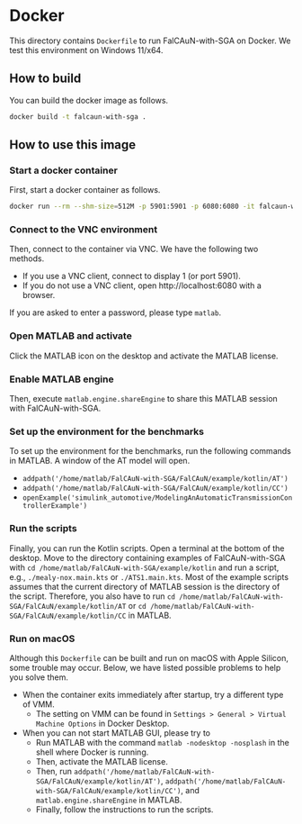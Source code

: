 Docker
======

This directory contains `Dockerfile` to run FalCAuN-with-SGA on Docker. We test this environment on Windows 11/x64.

How to build
------------

You can build the docker image as follows.

```sh
docker build -t falcaun-with-sga .
```

How to use this image
---------------------

### Start a docker container

First, start a docker container as follows.

```sh
docker run --rm --shm-size=512M -p 5901:5901 -p 6080:6080 -it falcaun-with-sga -vnc
```

### Connect to the VNC environment

Then, connect to the container via VNC. We have the following two methods.

- If you use a VNC client, connect to display 1 (or port 5901).
- If you do not use a VNC client, open http://localhost:6080 with a browser.

If you are asked to enter a password, please type `matlab`.

### Open MATLAB and activate

Click the MATLAB icon on the desktop and activate the MATLAB license.

### Enable MATLAB engine

Then, execute `matlab.engine.shareEngine` to share this MATLAB session with FalCAuN-with-SGA.

### Set up the environment for the benchmarks

To set up the environment for the benchmarks, run the following commands in MATLAB.
A window of the AT model will open.

- `addpath('/home/matlab/FalCAuN-with-SGA/FalCAuN/example/kotlin/AT')`
- `addpath('/home/matlab/FalCAuN-with-SGA/FalCAuN/example/kotlin/CC')`
- `openExample('simulink_automotive/ModelingAnAutomaticTransmissionControllerExample')`

### Run the scripts

Finally, you can run the Kotlin scripts. Open a terminal at the bottom of the desktop. Move to the directory containing examples of FalCAuN-with-SGA with `cd /home/matlab/FalCAuN-with-SGA/example/kotlin` and run a script, e.g., `./mealy-nox.main.kts` or `./ATS1.main.kts`. Most of the example scripts assumes that the current directory of MATLAB session is the directory of the script. Therefore, you also have to run `cd /home/matlab/FalCAuN-with-SGA/FalCAuN/example/kotlin/AT` or `cd /home/matlab/FalCAuN-with-SGA/FalCAuN/example/kotlin/CC` in MATLAB.

### Run on macOS
Although this `Dockerfile` can be built and run on macOS with Apple Silicon, some trouble may occur.
Below, we have listed possible problems to help you solve them.

- When the container exits immediately after startup, try a different type of VMM.
  - The setting on VMM can be found in `Settings > General > Virtual Machine Options` in Docker Desktop.
- When you can not start MATLAB GUI, please try to
  - Run MATLAB with the command `matlab -nodesktop -nosplash` in the shell where Docker is running.
  - Then, activate the MATLAB license.
  - Then, run `addpath('/home/matlab/FalCAuN-with-SGA/FalCAuN/example/kotlin/AT')`, `addpath('/home/matlab/FalCAuN-with-SGA/FalCAuN/example/kotlin/CC')`, and `matlab.engine.shareEngine` in MATLAB.
  - Finally, follow the instructions to run the scripts.
